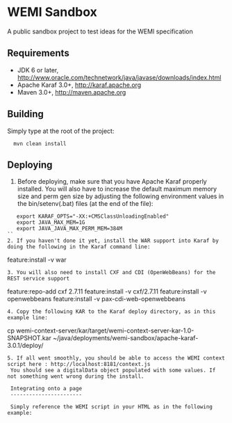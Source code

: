 WEMI Sandbox
============

A public sandbox project to test ideas for the WEMI specification

Requirements
------------
* JDK 6 or later, http://www.oracle.com/technetwork/java/javase/downloads/index.html
* Apache Karaf 3.0+, http://karaf.apache.org
* Maven 3.0+, http://maven.apache.org

Building
--------

Simply type at the root of the project:
```
  mvn clean install
```

Deploying
---------

1. Before deploying, make sure that you have Apache Karaf properly installed. You will also have to increase the
default maximum memory size and perm gen size by adjusting the following environment values in the bin/setenv(.bat)
files (at the end of the file):
```
   export KARAF_OPTS="-XX:+CMSClassUnloadingEnabled"
   export JAVA_MAX_MEM=1G
   export JAVA_JAVA_MAX_PERM_MEM=384M
``
2. If you haven't done it yet, install the WAR support into Karaf by doing the following in the Karaf command line:
```
   feature:install -v war
```
3. You will also need to install CXF and CDI (OpenWebBeans) for the REST service support
```
   feature:repo-add cxf 2.7.11
   feature:install -v cxf/2.7.11
   feature:install -v openwebbeans
   feature:install -v pax-cdi-web-openwebbeans
```
4. Copy the following KAR to the Karaf deploy directory, as in this example line:
```
  cp wemi-context-server/kar/target/wemi-context-server-kar-1.0-SNAPSHOT.kar ~/java/deployments/wemi-sandbox/apache-karaf-3.0.1/deploy/
```
5. If all went smoothly, you should be able to access the WEMI context script here : http://localhost:8181/context.js
 You should see a digitalData object populated with some values. If not something went wrong during the install.

 Integrating onto a page
 -----------------------

 Simply reference the WEMI script in your HTML as in the following example:

```
<script type="text/javascript">
    (function(){ var u=(("https:" == document.location.protocol) ? "https://localhost:8181/" : "http://localhost:8181/");
    var d=document, g=d.createElement('script'), s=d.getElementsByTagName('script')[0]; g.type='text/javascript'; g.defer=true; g.async=true; g.src=u+'context.js';
    s.parentNode.insertBefore(g,s); })();
</script>
```